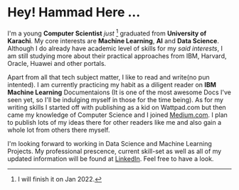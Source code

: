 # Hey! Hammad Here ...

I'm a young **Computer Scientist** *just* [^1] graduated from **University of Karachi**. My core interests are **Machine Learning**, **AI** and **Data Science**. Although I do already have academic level of skills for my *said interests*, I am still studying more about their practical approaches from IBM, Harvard, Oracle, Huawei and other portals.

Apart from all that tech subject matter, I like to read and write(no pun intented). I am currently practicing my habit as a diligent reader on **IBM Machine Learning** Documentaions (It is one of the most awesome Docs I've seen yet, so I'll be indulging myself in those for the time being). As for my writing skills I started off with publishing as a kid on Wattpad.com but then came my knowledge of Computer Science and I joined [Medium.com](https://medium.com/@muhammadhammadhassan002/about). I plan to publish lots of my ideas there for other readers like me and also gain a whole lot from others there myself. 

I'm looking forward to working in Data Science and Machine Learning Projects. My professional prescence, current skill-set as well as all of my updated information will be found at [LinkedIn](https://www.linkedin.com/in/muhammad-hammad-hassan-cs101). Feel free to have a look.

[^1]: I will finish it on Jan 2022.
